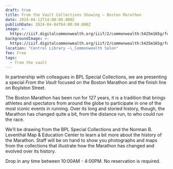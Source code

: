 ```yaml
---
draft: true
title: From the Vault Collections Showing — Boston Marathon
date: 2024-04-12T14:00:00.000Z
publishDate: 2024-04-04T04:00:00.000Z
image: >-
  https://iiif.digitalcommonwealth.org/iiif/2/commonwealth:5425m165g/full/1200,/0/default.jpg
backgroundImage: >-
  https://iiif.digitalcommonwealth.org/iiif/2/commonwealth:5425m165g/full/1200,/0/default.jpg
location: "Central Library –\_Commonwealth Salon"
fee: Free
tags:
  - from the vault
---
```


In partnership with colleagues in BPL Special Collections, we are presenting a special *From the Vault* focused on the Boston Marathon and the finish line on Boylston Street.

The Boston Marathon has been run for 127 years, it is a tradition that brings athletes and spectators from around the globe to participate in one of the most iconic events in running. Over its long and storied history, though, the Marathon has changed quite a bit, from the distance run, to who could run the race.

We’ll be drawing from the BPL Special Collections and the Norman B. Leventhal Map & Education Center to learn a bit more about the history of the Marathon. Staff will be on hand to show you photographs and maps from the collections that illustrate how the Marathon has changed and evolved over its history.

Drop in any time between 10:00AM - 4:00PM. No reservation is required.
